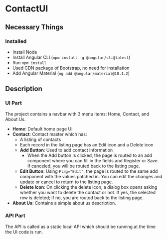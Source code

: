 # ContactUI

## Necessary Things

### Installed

- Install Node
- Install Angular CLI (`npm install -g @angular/cli@latest`)
- Run `npm install`
- Used CDN package of Bootstrap, no need for installation
- Add Angular Material (`ng add @angular/material@18.1.2`)

## Description

### UI Part

The project contains a navbar with 3 menu items: Home, Contact, and About Us.

- **Home**: Default home page UI
- **Contact**: Contact master which has:
  - A listing of contacts
  - Each record in the listing page has an Edit icon and a Delete icon
  - **Add Button**: Used to add contact information
    - When the Add button is clicked, the page is routed to an add component where you can fill in the fields and Register or Save. If canceled, you will be routed back to the listing page.
  - **Edit Button**: Using `Flag="Edit"`, the page is routed to the same add component with the values patched in. You can edit the changes and update or cancel to return to the listing page.
  - **Delete Icon**: On clicking the delete icon, a dialog box opens asking whether you want to delete the contact or not. If yes, the selected row is deleted; if no, you are routed back to the listing page.
- **About Us**: Contains a simple about us description.

### API Part

The API is called as a static local API which should be running at the time the UI code is run.

